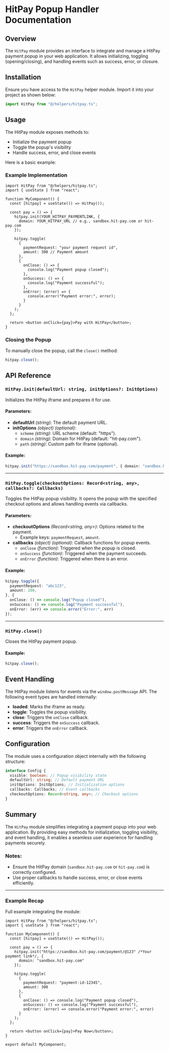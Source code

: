 # HitPay Popup Handler Documentation

## Overview
The `HitPay` module provides an interface to integrate and manage a HitPay payment popup in your web application. It allows initializing, toggling (opening/closing), and handling events such as success, error, or closure.

## Installation
Ensure you have access to the `HitPay` helper module. Import it into your project as shown below:

```ts
import HitPay from "@/helpers/hitpay.ts";
```

## Usage
The HitPay module exposes methods to:
- Initialize the payment popup
- Toggle the popup's visibility
- Handle success, error, and close events

Here is a basic example:

### Example Implementation
```tsx
import HitPay from "@/helpers/hitpay.ts";
import { useState } from "react";

function MyComponent() {
  const [hitpay] = useState(() => HitPay());

  const pay = () => {
    hitpay.init(YOUR_HITPAY_PAYMENTLINK, {
      domain: YOUR_HITPAY_URL // e.g., sandbox.hit-pay.com or hit-pay.com
    });
    
    hitpay.toggle(
      {
        paymentRequest: "your payment request id",     
        amount: 300 // Payment amount
      },
      {
        onClose: () => {
          console.log("Payment popup closed");
        },
        onSuccess: () => {
          console.log("Payment successful");
        },
        onError: (error) => {
          console.error("Payment error:", error);
        }
      }
    );
  };

  return <button onClick={pay}>Pay with HitPay</button>;
}
```

### Closing the Popup
To manually close the popup, call the `close()` method:

```ts
hitpay.close();
```

## API Reference

### `HitPay.init(defaultUrl: string, initOptions?: InitOptions)`
Initializes the HitPay iframe and prepares it for use.

#### Parameters:
- **defaultUrl** *(string)*: The default payment URL.
- **initOptions** *(object)* *(optional)*:
  - `scheme` *(string)*: URL scheme (default: "https").
  - `domain` *(string)*: Domain for HitPay (default: "hit-pay.com").
  - `path` *(string)*: Custom path for iframe (optional).

#### Example:
```ts
hitpay.init("https://sandbox.hit-pay.com/payment", { domain: "sandbox.hit-pay.com" });
```

---

### `HitPay.toggle(checkoutOptions: Record<string, any>, callbacks?: Callbacks)`
Toggles the HitPay popup visibility. It opens the popup with the specified checkout options and allows handling events via callbacks.

#### Parameters:
- **checkoutOptions** *(Record<string, any>)*: Options related to the payment.
  - Example keys: `paymentRequest`, `amount`.
- **callbacks** *(object)* *(optional)*: Callback functions for popup events.
  - `onClose` *(function)*: Triggered when the popup is closed.
  - `onSuccess` *(function)*: Triggered when the payment succeeds.
  - `onError` *(function)*: Triggered when there is an error.

#### Example:
```ts
hitpay.toggle({
  paymentRequest: "abc123",
  amount: 200,
}, {
  onClose: () => console.log("Popup closed"),
  onSuccess: () => console.log("Payment successful"),
  onError: (err) => console.error("Error:", err)
});
```

---

### `HitPay.close()`
Closes the HitPay payment popup.

#### Example:
```ts
hitpay.close();
```

## Event Handling
The HitPay module listens for events via the `window.postMessage` API. The following event types are handled internally:
- **loaded**: Marks the iframe as ready.
- **toggle**: Toggles the popup visibility.
- **close**: Triggers the `onClose` callback.
- **success**: Triggers the `onSuccess` callback.
- **error**: Triggers the `onError` callback.

## Configuration
The module uses a configuration object internally with the following structure:

```ts
interface Config {
  visible: boolean; // Popup visibility state
  defaultUrl: string; // Default payment URL
  initOptions: InitOptions; // Initialization options
  callbacks: Callbacks; // Event callbacks
  checkoutOptions: Record<string, any>; // Checkout options
}
```

## Summary
The `HitPay` module simplifies integrating a payment popup into your web application. By providing easy methods for initialization, toggling visibility, and event handling, it enables a seamless user experience for handling payments securely.

### Notes:
- Ensure the HitPay domain (`sandbox.hit-pay.com` or `hit-pay.com`) is correctly configured.
- Use proper callbacks to handle success, error, or close events efficiently.

---

### Example Recap
Full example integrating the module:

```tsx
import HitPay from "@/helpers/hitpay.ts";
import { useState } from "react";

function MyComponent() {
  const [hitpay] = useState(() => HitPay());

  const pay = () => {
    hitpay.init("https://sandbox.hit-pay.com/payment/@123" /*Your payment link*/, {
      domain: "sandbox.hit-pay.com"
    });

    hitpay.toggle(
      {
        paymentRequest: "payment-id-12345",
        amount: 300
      },
      {
        onClose: () => console.log("Payment popup closed"),
        onSuccess: () => console.log("Payment successful"),
        onError: (error) => console.error("Payment error:", error)
      }
    );
  };

  return <button onClick={pay}>Pay Now</button>;
}

export default MyComponent;
```

